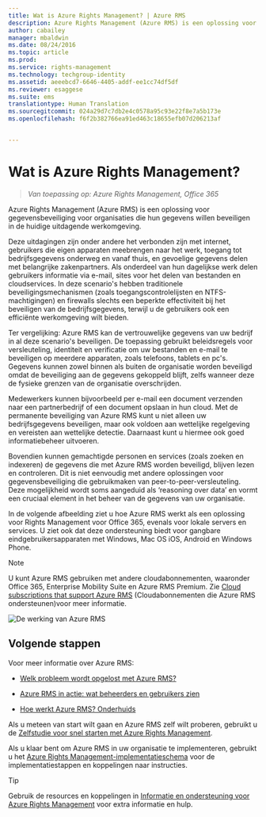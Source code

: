 ```yaml
---
title: Wat is Azure Rights Management? | Azure RMS
description: Azure Rights Management (Azure RMS) is een oplossing voor gegevensbeveiliging voor organisaties die hun gegevens willen beveiligen in de huidige uitdagende werkomgeving.
author: cabailey
manager: mbaldwin
ms.date: 08/24/2016
ms.topic: article
ms.prod: 
ms.service: rights-management
ms.technology: techgroup-identity
ms.assetid: aeeebcd7-6646-4405-addf-ee1cc74df5df
ms.reviewer: esaggese
ms.suite: ems
translationtype: Human Translation
ms.sourcegitcommit: 024a29d7c7db2e4c0578a95c93e22f8e7a5b173e
ms.openlocfilehash: f6f2b382766ea91ed463c18655efb07d206213af


---
```


# Wat is Azure Rights Management?

>*Van toepassing op: Azure Rights Management, Office 365*


Azure Rights Management (Azure RMS) is een oplossing voor gegevensbeveiliging voor organisaties die hun gegevens willen beveiligen in de huidige uitdagende werkomgeving.

Deze uitdagingen zijn onder andere het verbonden zijn met internet, gebruikers die eigen apparaten meebrengen naar het werk, toegang tot bedrijfsgegevens onderweg en vanaf thuis, en gevoelige gegevens delen met belangrijke zakenpartners. Als onderdeel van hun dagelijkse werk delen gebruikers informatie via e-mail, sites voor het delen van bestanden en cloudservices. In deze scenario's hebben traditionele beveiligingsmechanismen (zoals toegangscontrolelijsten en NTFS-machtigingen) en firewalls slechts een beperkte effectiviteit bij het beveiligen van de bedrijfsgegevens, terwijl u de gebruikers ook een efficiënte werkomgeving wilt bieden.

Ter vergelijking: Azure RMS kan de vertrouwelijke gegevens van uw bedrijf in al deze scenario's beveiligen. De toepassing gebruikt beleidsregels voor versleuteling, identiteit en verificatie om uw bestanden en e-mail te beveiligen op meerdere apparaten, zoals telefoons, tablets en pc's. Gegevens kunnen zowel binnen als buiten de organisatie worden beveiligd omdat de beveiliging aan de gegevens gekoppeld blijft, zelfs wanneer deze de fysieke grenzen van de organisatie overschrijden.

Medewerkers kunnen bijvoorbeeld per e-mail een document verzenden naar een partnerbedrijf of een document opslaan in hun cloud. Met de permanente beveiliging van Azure RMS kunt u niet alleen uw bedrijfsgegevens beveiligen, maar ook voldoen aan wettelijke regelgeving en vereisten aan wettelijke detectie. Daarnaast kunt u hiermee ook goed informatiebeheer uitvoeren.

Bovendien kunnen gemachtigde personen en services (zoals zoeken en indexeren) de gegevens die met Azure RMS worden beveiligd, blijven lezen en controleren. Dit is niet eenvoudig met andere oplossingen voor gegevensbeveiliging die gebruikmaken van peer-to-peer-versleuteling. Deze mogelijkheid wordt soms aangeduid als ‘reasoning over data’ en vormt een cruciaal element in het beheer van de gegevens van uw organisatie.

In de volgende afbeelding ziet u hoe Azure RMS werkt als een oplossing voor Rights Management voor Office 365, evenals voor lokale servers en services. U ziet ook dat deze ondersteuning biedt voor gangbare eindgebruikersapparaten met Windows, Mac OS iOS, Android en Windows Phone.

> [!NOTE]
U kunt Azure RMS gebruiken met andere cloudabonnementen, waaronder Office 365, Enterprise Mobility Suite en Azure RMS Premium. Zie [Cloud subscriptions that support Azure RMS](../get-started/requirements-subscriptions.md) (Cloudabonnementen die Azure RMS ondersteunen)voor meer informatie.

![De werking van Azure RMS](../media/AzRMS_elements.png)

## Volgende stappen

Voor meer informatie over Azure RMS:

-   [Welk probleem wordt opgelost met Azure RMS?](azure-rms-problems-it-solves.md)

-   [Azure RMS in actie: wat beheerders en gebruikers zien](what-admins-users-see.md)

-   [Hoe werkt Azure RMS? Onderhuids](how-does-it-work.md)



Als u meteen van start wilt gaan en Azure RMS zelf wilt proberen, gebruikt u de [Zelfstudie voor snel starten met Azure Rights Management](../get-started/quick-start-tutorial.md).

Als u klaar bent om Azure RMS in uw organisatie te implementeren, gebruikt u het [Azure Rights Management-implementatieschema](../plan-design/deployment-roadmap.md) voor de implementatiestappen en koppelingen naar instructies.

> [!TIP]
> Gebruik de resources en koppelingen in [Informatie en ondersteuning voor Azure Rights Management](../get-started/information-support.md) voor extra informatie en hulp.



<!--HONumber=Aug16_HO4-->


